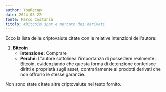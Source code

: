 ```yaml
---
author: YouRecap
date: 2024-08-22
fonte: Marco Costanza
titolo: #Bitcoin spot e mercato dei derivati
---
```


Ecco la lista delle criptovalute citate con le relative intenzioni dell'autore:

1. **Bitcoin**
   - **Intenzione:** Comprare
   - **Perché:** L'autore sottolinea l'importanza di possedere realmente i Bitcoin, evidenziando che questa forma di detenzione conferisce diritti e proprietà sugli asset, contrariamente ai prodotti derivati che non offrono le stesse garanzie.

Non sono state citate altre criptovalute nel testo fornito.
